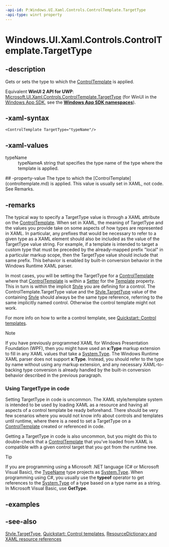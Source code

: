 ```yaml
---
-api-id: P:Windows.UI.Xaml.Controls.ControlTemplate.TargetType
-api-type: winrt property
---
```


<!-- Property syntax
public Windows.UI.Xaml.Interop.TypeName TargetType { get;  set; }
-->

# Windows.UI.Xaml.Controls.ControlTemplate.TargetType

## -description
Gets or sets the type to which the [ControlTemplate](controltemplate.md) is applied.

Equivalent **WinUI 2 API for UWP**: [Microsoft.UI.Xaml.Controls.ControlTemplate.TargetType](/windows/winui/api/microsoft.ui.xaml.controls.controltemplate.targettype) (for WinUI in the [Windows App SDK](/windows/apps/windows-app-sdk/), see the **[Windows App SDK namespaces](/windows/windows-app-sdk/api/winrt/)**).

## -xaml-syntax
```xaml
<ControlTemplate TargetType="typeName"/>
```


## -xaml-values
<dl><dt>typeName</dt><dd>typeNameA string that specifies the type name of the type where the template is applied.</dd>
</dl>
## -property-value
The type to which the [ControlTemplate](controltemplate.md) is applied. This value is usually set in XAML, not code. See Remarks.

## -remarks
The typical way to specify a TargetType value is through a XAML attribute on the [ControlTemplate](controltemplate.md). When set in XAML, the meaning of TargetType and the values you provide take on some aspects of how types are represented in XAML. In particular, any prefixes that would be necessary to refer to a given type as a XAML element should also be included as the value of the TargetType value string. For example, if a template is intended to target a custom type that must be preceded by the already-mapped prefix "local" in a particular markup scope, then the TargetType value should include that same prefix. This behavior is enabled by built-in conversion behavior in the Windows Runtime XAML parser.

In most cases, you will be setting the TargetType for a [ControlTemplate](controltemplate.md) where that [ControlTemplate](controltemplate.md) is within a [Setter](../windows.ui.xaml/setter.md) for the [Template](control_template.md) property. This in turn is within the implicit [Style](../windows.ui.xaml/style.md) you are defining for a control. The ControlTemplate.TargetType value and the [Style.TargetType](../windows.ui.xaml/style_targettype.md) value of the containing [Style](../windows.ui.xaml/style.md) should always be the same type reference, referring to the same implicitly named control. Otherwise the control template might not work.

For more info on how to write a control template, see [Quickstart: Control templates](/previous-versions/windows/apps/hh465374(v=win.10)).

> [!NOTE]
> If you have previously programmed XAML for Windows Presentation Foundation (WPF), then you might have used an **x:Type** markup extension to fill in any XAML values that take a [System.Type](/dotnet/api/system.type?view=dotnet-uwp-10.0&preserve-view=true). The Windows Runtime XAML parser does not support **x:Type**. Instead, you should refer to the type by name without using any markup extension, and any necessary XAML-to-backing type conversion is already handled by the built-in conversion behavior described in the previous paragraph.

### Using **TargetType** in code

Setting TargetType in code is uncommon. The XAML style/template system is intended to be used by loading XAML as a resource and having all aspects of a control template be ready beforehand. There should be very few scenarios where you would not know info about controls and templates until runtime, where there is a need to set a TargetType on a [ControlTemplate](controltemplate.md) created or referenced in code.

Getting a TargetType in code is also uncommon, but you might do this to double-check that a [ControlTemplate](controltemplate.md) that you've loaded from XAML is compatible with a given control target that you got from the runtime tree.

> [!TIP]
> If you are programming using a Microsoft .NET language (C# or Microsoft Visual Basic), the [TypeName](../windows.ui.xaml.interop/typename.md) type projects as [System.Type](/dotnet/api/system.type?view=dotnet-uwp-10.0&preserve-view=true). When programming using C#, you usually use the **typeof** operator to get references to the [System.Type](/dotnet/api/system.type?view=dotnet-uwp-10.0&preserve-view=true) of a type based on a type name as a string. In Microsoft Visual Basic, use **GetType**.

## -examples

## -see-also
[Style.TargetType](../windows.ui.xaml/style_targettype.md), [Quickstart: Control templates](/previous-versions/windows/apps/hh465374(v=win.10)), [ResourceDictionary and XAML resource references](/windows/uwp/controls-and-patterns/resourcedictionary-and-xaml-resource-references)
